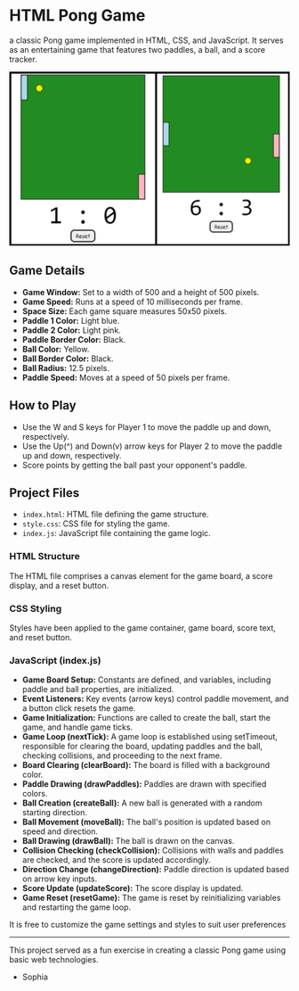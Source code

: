 # HTML Pong Game

a classic Pong game implemented in HTML, CSS, and JavaScript. It serves as an entertaining game that features two paddles, a ball, and a score tracker.

<img src="pong_game.png" alt="Screenshot" width="700">

## Game Details

- **Game Window:** Set to a width of 500 and a height of 500 pixels.
- **Game Speed:** Runs at a speed of 10 milliseconds per frame.
- **Space Size:** Each game square measures 50x50 pixels.
- **Paddle 1 Color:** Light blue.
- **Paddle 2 Color:** Light pink.
- **Paddle Border Color:** Black.
- **Ball Color:** Yellow.
- **Ball Border Color:** Black.
- **Ball Radius:** 12.5 pixels.
- **Paddle Speed:** Moves at a speed of 50 pixels per frame.

## How to Play
- Use the W and S keys for Player 1 to move the paddle up and down, respectively.
- Use the Up(^) and Down(v) arrow keys for Player 2 to move the paddle up and down, respectively.
- Score points by getting the ball past your opponent's paddle.

## Project Files
- `index.html`: HTML file defining the game structure.
- `style.css`: CSS file for styling the game.
- `index.js`: JavaScript file containing the game logic.

### HTML Structure

The HTML file comprises a canvas element for the game board, a score display, and a reset button.

### CSS Styling

Styles have been applied to the game container, game board, score text, and reset button.

### JavaScript (index.js)

- **Game Board Setup:** Constants are defined, and variables, including paddle and ball properties, are initialized.
- **Event Listeners:** Key events (arrow keys) control paddle movement, and a button click resets the game.
- **Game Initialization:** Functions are called to create the ball, start the game, and handle game ticks.
- **Game Loop (nextTick):** A game loop is established using setTimeout, responsible for clearing the board, updating paddles and the ball, checking collisions, and proceeding to the next frame.
- **Board Clearing (clearBoard):** The board is filled with a background color.
- **Paddle Drawing (drawPaddles):** Paddles are drawn with specified colors.
- **Ball Creation (createBall):** A new ball is generated with a random starting direction.
- **Ball Movement (moveBall):** The ball's position is updated based on speed and direction.
- **Ball Drawing (drawBall):** The ball is drawn on the canvas.
- **Collision Checking (checkCollision):** Collisions with walls and paddles are checked, and the score is updated accordingly.
- **Direction Change (changeDirection):** Paddle direction is updated based on arrow key inputs.
- **Score Update (updateScore):** The score display is updated.
- **Game Reset (resetGame):** The game is reset by reinitializing variables and restarting the game loop.

It is free to customize the game settings and styles to suit user preferences

---

This project served as a fun exercise in creating a classic Pong game using basic web technologies.

- Sophia
